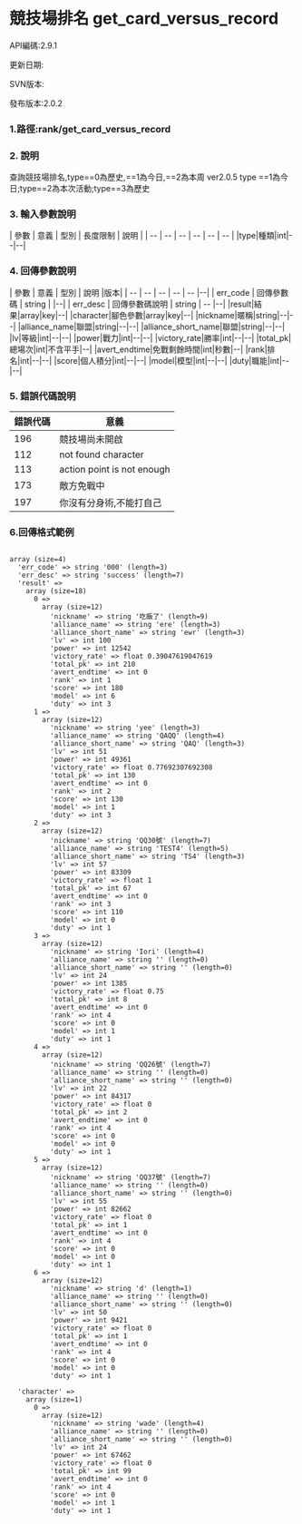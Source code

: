# 競技場排名 get_card_versus_record


API編碼:2.9.1

> 


更新日期:

> 

SVN版本:


發布版本:2.0.2

### 1.路徑:rank/get_card_versus_record

### 2. 說明
查詢競技場排名,type==0為歷史,==1為今日,==2為本周
ver2.0.5 type ==1為今日;type==2為本次活動;type==3為歷史
### 3. 輸入參數說明


| 參數 | 意義 | 型別 | 長度限制 | 說明 |
| -- | -- | -- | -- | -- | -- |
|type|種類|int|--|--|


### 4. 回傳參數說明
| 參數 | 意義 | 型別 | 說明 |版本|
| -- | -- | -- | -- | -- |--|
| err_code | 回傳參數碼 | string |  |--|
| err_desc | 回傳參數碼說明 | string | -- |--|
|result|結果|array|key|--|
|character|腳色參數|array|key|--|
|nickname|暱稱|string|--|--|
|alliance_name|聯盟|string|--|--|
|alliance_short_name|聯盟|string|--|--|
|lv|等級|int|--|--|
|power|戰力|int|--|--|
|victory_rate|勝率|int|--|--|
|total_pk|總場次|int|不含平手|--|
|avert_endtime|免戰剩餘時間|int|秒數|--|
|rank|排名|int|--|--|
|score|個人積分|int|--|--|
|model|模型|int|--|--|
|duty|職能|int|--|--|



### 5. 錯誤代碼說明
|錯誤代碼|意義|
|--|--|
|196|競技場尚未開啟|
|112|not found character|
|113|action point is not enough|
|173|敵方免戰中|
|197|你沒有分身術,不能打自己|


### 6.回傳格式範例

```

array (size=4)
  'err_code' => string '000' (length=3)
  'err_desc' => string 'success' (length=7)
  'result' => 
    array (size=18)
      0 => 
        array (size=12)
          'nickname' => string '吃飯了' (length=9)
          'alliance_name' => string 'ere' (length=3)
          'alliance_short_name' => string 'ewr' (length=3)
          'lv' => int 100
          'power' => int 12542
          'victory_rate' => float 0.39047619047619
          'total_pk' => int 210
          'avert_endtime' => int 0
          'rank' => int 1
          'score' => int 180
          'model' => int 6
          'duty' => int 3
      1 => 
        array (size=12)
          'nickname' => string 'yee' (length=3)
          'alliance_name' => string 'QAQQ' (length=4)
          'alliance_short_name' => string 'QAQ' (length=3)
          'lv' => int 51
          'power' => int 49361
          'victory_rate' => float 0.77692307692308
          'total_pk' => int 130
          'avert_endtime' => int 0
          'rank' => int 2
          'score' => int 130
          'model' => int 1
          'duty' => int 3
      2 => 
        array (size=12)
          'nickname' => string 'QQ30號' (length=7)
          'alliance_name' => string 'TEST4' (length=5)
          'alliance_short_name' => string 'TS4' (length=3)
          'lv' => int 57
          'power' => int 83309
          'victory_rate' => float 1
          'total_pk' => int 67
          'avert_endtime' => int 0
          'rank' => int 3
          'score' => int 110
          'model' => int 0
          'duty' => int 1
      3 => 
        array (size=12)
          'nickname' => string 'Iori' (length=4)
          'alliance_name' => string '' (length=0)
          'alliance_short_name' => string '' (length=0)
          'lv' => int 24
          'power' => int 1385
          'victory_rate' => float 0.75
          'total_pk' => int 8
          'avert_endtime' => int 0
          'rank' => int 4
          'score' => int 0
          'model' => int 1
          'duty' => int 1
      4 => 
        array (size=12)
          'nickname' => string 'QQ26號' (length=7)
          'alliance_name' => string '' (length=0)
          'alliance_short_name' => string '' (length=0)
          'lv' => int 22
          'power' => int 84317
          'victory_rate' => float 0
          'total_pk' => int 2
          'avert_endtime' => int 0
          'rank' => int 4
          'score' => int 0
          'model' => int 0
          'duty' => int 1
      5 => 
        array (size=12)
          'nickname' => string 'QQ37號' (length=7)
          'alliance_name' => string '' (length=0)
          'alliance_short_name' => string '' (length=0)
          'lv' => int 55
          'power' => int 82662
          'victory_rate' => float 0
          'total_pk' => int 1
          'avert_endtime' => int 0
          'rank' => int 4
          'score' => int 0
          'model' => int 0
          'duty' => int 1
      6 => 
        array (size=12)
          'nickname' => string 'd' (length=1)
          'alliance_name' => string '' (length=0)
          'alliance_short_name' => string '' (length=0)
          'lv' => int 50
          'power' => int 9421
          'victory_rate' => float 0
          'total_pk' => int 1
          'avert_endtime' => int 0
          'rank' => int 4
          'score' => int 0
          'model' => int 0
          'duty' => int 1

  'character' => 
    array (size=1)
      0 => 
        array (size=12)
          'nickname' => string 'wade' (length=4)
          'alliance_name' => string '' (length=0)
          'alliance_short_name' => string '' (length=0)
          'lv' => int 24
          'power' => int 67462
          'victory_rate' => float 0
          'total_pk' => int 99
          'avert_endtime' => int 0
          'rank' => int 4
          'score' => int 0
          'model' => int 1
          'duty' => int 1
```

